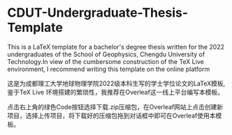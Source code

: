 # CDUT-Undergraduate-Thesis-Template
This is a LaTeX template for a bachelor's degree thesis written for the 2022 undergraduates of the School of Geophysics, Chengdu University of Technology.In view of the cumbersome construction of the TeX Live environment, I recommend writing this template on the online platform

这是为成都理工大学地球物理学院2022级本科生写的学士学位论文的LaTeX模板, 鉴于TeX Live 环境搭建的繁琐性，我推荐在Overleaf这一线上平台编写本模板。

点击右上角的绿色Code按钮选择下载.zip压缩包，在Overleaf网站上点击创建新项目，选择上传项目，将下载好的压缩包拖到对话框中即可在Overleaf使用本模板。
